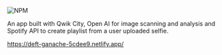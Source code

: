 ![NPM](https://img.shields.io/badge/NPM-%23CB3837.svg?style=for-the-badge&logo=npm&logoColor=white)

An app built with Qwik City, Open AI for image scanning and analysis and Spotify API to create playlist from a user uploaded selfie.

https://deft-ganache-5cdee9.netlify.app/

